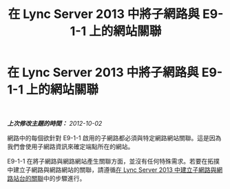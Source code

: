 ﻿---
title: 在 Lync Server 2013 中將子網路與 E9-1-1 上的網站關聯
TOCTitle: 在 Lync Server 2013 中將子網路與 E9-1-1 上的網站關聯
ms:assetid: f03f3ffb-dc07-4a01-8ab6-526ed786272a
ms:mtpsurl: https://technet.microsoft.com/zh-tw/library/Gg412992(v=OCS.15)
ms:contentKeyID: 49292749
ms.date: 08/24/2015
mtps_version: v=OCS.15
ms.translationtype: HT
---

# 在 Lync Server 2013 中將子網路與 E9-1-1 上的網站關聯

 

_**上次修改主題的時間：** 2012-10-02_

網路中的每個欲針對 E9-1-1 啟用的子網路都必須與特定網路網站關聯。這是因為我們會使用子網路資訊來確定端點所在的網站。

E9-1-1 在將子網路與網路網站產生關聯方面，並沒有任何特殊需求。若要在拓撲中建立子網路與網路網站的關聯，請遵循[在 Lync Server 2013 中建立子網路與網路站台的關聯](lync-server-2013-associate-a-subnet-with-a-network-site.md)中的步驟進行。

